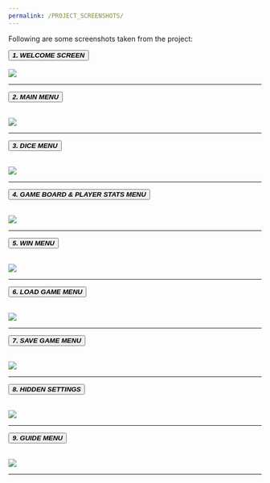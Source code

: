 ```yaml
---
permalink: /PROJECT_SCREENSHOTS/
---
```


<body>
  <p>Following are some screenshots taken from the project:</p>
  <button class="accordion"><b><i>1. WELCOME SCREEN</i></b></button>
  <div class="panel">
    <br>
    <img src="https://user-images.githubusercontent.com/66676402/88329102-e616a200-cd42-11ea-9223-b63647a9dc77.jpg">
    <hr>
  </div>
  
  <button class="accordion"><b><i>2. MAIN MENU</i></b></button>
  <div class="panel">
    <br>
    <img src="https://user-images.githubusercontent.com/66676402/88329241-13635000-cd43-11ea-97e4-bffc401b2f1c.jpg">
    <hr>
  </div>
  
 <button class="accordion"><b><i>3. DICE MENU</i></b></button>
  <div class="panel">
    <br>
    <img src="https://user-images.githubusercontent.com/66676402/88329704-d481ca00-cd43-11ea-8421-320f6bd25395.jpg">
    <hr>
  </div>
  
  <button class="accordion"><b><i>4. GAME BOARD & PLAYER STATS MENU</i></b></button>
  <div class="panel">
    <br>
    <img src="https://user-images.githubusercontent.com/66676402/88329340-368dff80-cd43-11ea-84b0-060ebbdc37d8.jpg">
    <hr>
  </div>
  
  <button class="accordion"><b><i>5. WIN MENU</i></b></button>
  <div class="panel">
    <br>
    <img src="https://user-images.githubusercontent.com/66676402/88333127-1bbe8980-cd49-11ea-8250-0b0481ff61cd.jpg">
    <hr>
  </div>
  
  <button class="accordion"><b><i>6. LOAD GAME MENU</i></b></button>
  <div class="panel">
    <br>
    <img src="https://user-images.githubusercontent.com/66676402/88329299-270eb680-cd43-11ea-9ef1-30311225b6cd.jpg">
    <hr>
  </div>
  
  <button class="accordion"><b><i>7. SAVE GAME MENU</i></b></button>
  <div class="panel">
    <br>
    <img src="https://user-images.githubusercontent.com/66676402/88329541-8ec50180-cd43-11ea-8086-733ac5dc45a3.jpg">
    <hr>
  </div>
  
  <button class="accordion"><b><i>8. HIDDEN SETTINGS</i></b></button>
  <div class="panel">
    <br>
    <img src="https://user-images.githubusercontent.com/66676402/88333274-604a2500-cd49-11ea-8ecc-502da434e9cd.jpg">
    <hr>
  </div>
  
  <button class="accordion"><b><i>9. GUIDE MENU</i></b></button>
  <div class="panel">
    <br>
    <img src="https://user-images.githubusercontent.com/66676402/88329383-4d345680-cd43-11ea-8990-4d2bd8c25164.jpg">
    <hr>
  </div>
   
  <script>
    var acc = document.getElementsByClassName("accordion");
    var i;

    for (i = 0; i < acc.length; i++) {
      acc[i].addEventListener("click", function() {
        this.classList.toggle("active");
        var panel = this.nextElementSibling;
        if (panel.style.maxHeight) {
          panel.style.maxHeight = null;
        } 
        else {
          panel.style.maxHeight = panel.scrollHeight + "px";
        } 
      });
    }
  </script>
  
</body>
